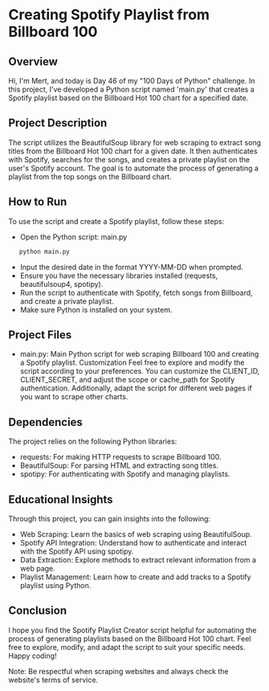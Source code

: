 # Creating Spotify Playlist from Billboard 100
## Overview
Hi, I'm Mert, and today is Day 46 of my "100 Days of Python" challenge. In this project, I've developed a Python script named 'main.py' that creates a Spotify playlist based on the Billboard Hot 100 chart for a specified date.

## Project Description
The script utilizes the BeautifulSoup library for web scraping to extract song titles from the Billboard Hot 100 chart for a given date. It then authenticates with Spotify, searches for the songs, and creates a private playlist on the user's Spotify account. The goal is to automate the process of generating a playlist from the top songs on the Billboard chart.

## How to Run
To use the script and create a Spotify playlist, follow these steps:

* Open the Python script: main.py
```bash
   python main.py
```
* Input the desired date in the format YYYY-MM-DD when prompted.
* Ensure you have the necessary libraries installed (requests, beautifulsoup4, spotipy).
* Run the script to authenticate with Spotify, fetch songs from Billboard, and create a private playlist.
* Make sure Python is installed on your system.
## Project Files
* main.py: Main Python script for web scraping Billboard 100 and creating a Spotify playlist.
Customization
Feel free to explore and modify the script according to your preferences. You can customize the CLIENT_ID, CLIENT_SECRET, and adjust the scope or cache_path for Spotify authentication. Additionally, adapt the script for different web pages if you want to scrape other charts.

## Dependencies
The project relies on the following Python libraries:

* requests: For making HTTP requests to scrape Billboard 100.
* BeautifulSoup: For parsing HTML and extracting song titles.
* spotipy: For authenticating with Spotify and managing playlists.
## Educational Insights
Through this project, you can gain insights into the following:

* Web Scraping: Learn the basics of web scraping using BeautifulSoup.
* Spotify API Integration: Understand how to authenticate and interact with the Spotify API using spotipy.
* Data Extraction: Explore methods to extract relevant information from a web page.
* Playlist Management: Learn how to create and add tracks to a Spotify playlist using Python.
## Conclusion
I hope you find the Spotify Playlist Creator script helpful for automating the process of generating playlists based on the Billboard Hot 100 chart. Feel free to explore, modify, and adapt the script to suit your specific needs. Happy coding!

Note: Be respectful when scraping websites and always check the website's terms of service.
